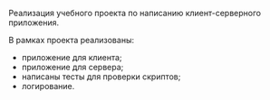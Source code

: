 Реализация учебного проекта по написанию клиент-серверного приложения.

В рамках проекта реализованы:
- приложение для клиента;
- приложение для сервера;
- написаны тесты для проверки скриптов;
- логирование.
